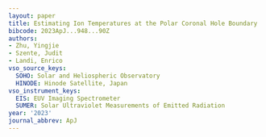 ```yaml
---
layout: paper
title: Estimating Ion Temperatures at the Polar Coronal Hole Boundary
bibcode: 2023ApJ...948...90Z
authors:
- Zhu, Yingjie
- Szente, Judit
- Landi, Enrico
vso_source_keys:
  SOHO: Solar and Heliospheric Observatory
  HINODE: Hinode Satellite, Japan
vso_instrument_keys:
  EIS: EUV Imaging Spectrometer
  SUMER: Solar Ultraviolet Measurements of Emitted Radiation
year: '2023'
journal_abbrev: ApJ
---
```

